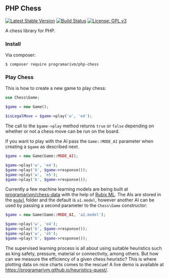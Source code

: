 ## PHP Chess

[![Latest Stable Version](https://poser.pugx.org/programarivm/php-chess/v/stable)](https://packagist.org/packages/programarivm/php-chess)
[![Build Status](https://travis-ci.org/programarivm/php-chess.svg?branch=master)](https://travis-ci.org/programarivm/php-chess)
[![License: GPL v3](https://img.shields.io/badge/License-GPL%20v3-blue.svg)](https://www.gnu.org/licenses/gpl-3.0)

A chess library for PHP.

### Install

Via composer:

    $ composer require programarivm/php-chess

### Play Chess

This is how to create a new game to play chess:

```php
use Chess\Game;

$game = new Game();

$isLegalMove = $game->play('w', 'e4');
```
The call to the `$game->play` method returns `true` or `false` depending on whether or not a chess move can be run on the board.

If you want to play with the AI pass the `Game::MODE_AI` parameter when creating a `$game` as described next.

```php
$game = new Game(Game::MODE_AI);

$game->play('w', 'e4');
$game->play('b', $game->response());
$game->play('w', 'e5');
$game->play('b', $game->response());
```

Currently a few machine learning models are being built at [programarivm/chess-data](https://github.com/programarivm/chess-data) with the help of [Rubix ML](https://github.com/RubixML/ML). The AIs are stored in the [`model`](https://github.com/programarivm/php-chess/tree/master/model) folder and the default is `a1.model`, however another AI can be used by passing a second parameter to the `Chess\Game` constructor:

```php
$game = new Game(Game::MODE_AI, 'a2.model');

$game->play('w', 'e4');
$game->play('b', $game->response());
$game->play('w', 'e5');
$game->play('b', $game->response());
```

The supervised learning process is all about using suitable heuristics such as king safety, pressure, material or connectivity, among others. But how can we measure the efficiency of a given chess heuristic? This is where plotting data on nice charts comes to the rescue! A live demo is available at https://programarivm.github.io/heuristics-quest/.
